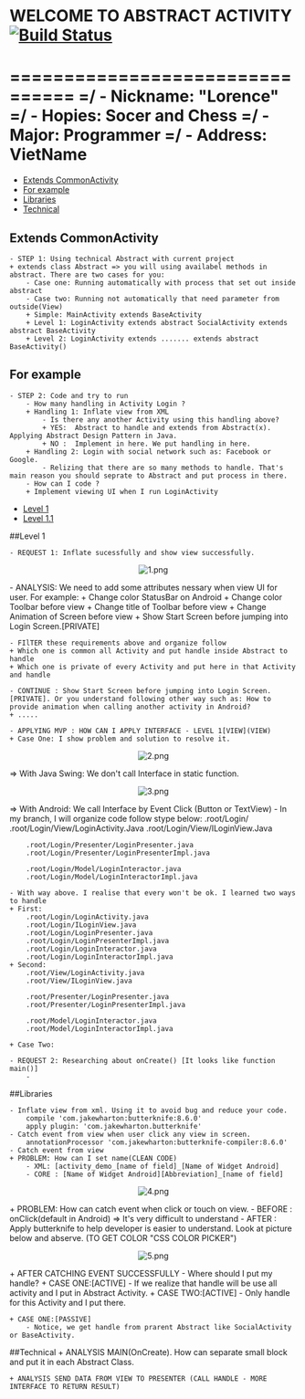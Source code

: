 # WELCOME TO ABSTRACT ACTIVITY [![Build Status](https://travis-ci.org/nomensa/jquery.hide-show.svg)](https://travis-ci.org/nomensa/jquery.hide-show.svg?branch=master)
================================
=/ - Nickname: "Lorence"
=/ - Hopies: Socer and Chess
=/ - Major: Programmer
=/ - Address: VietName
================================

- [Extends CommonActivity](#extends-commonactivity)
- [For example](#for-example)
- [Libraries](#libraries)
- [Technical](#technical)

## Extends CommonActivity
	- STEP 1: Using technical Abstract with current project
	+ extends class Abstract => you will using availabel methods in abstract. There are two cases for you:
		- Case one: Running automatically with process that set out inside abstract
		- Case two: Running not automatically that need parameter from outside(View)
		+ Simple: MainActivity extends BaseActivity
		+ Level 1: LoginActivity extends abstract SocialActivity extends abstract BaseActivity
		+ Level 2: LoginActivity extends ....... extends abstract BaseActivity()

## For example
	- STEP 2: Code and try to run
		- How many handling in Activity Login ?
		+ Handling 1: Inflate view from XML
			- Is there any another Activity using this handling above?
			+ YES:  Abstract to handle and extends from Abstract(x). Applying Abstract Design Pattern in Java.
			+ NO :  Implement in here. We put handling in here.
		+ Handling 2: Login with social network such as: Facebook or Google.
			- Relizing that there are so many methods to handle. That's main reason you should seprate to Abstract and put process in there.
		- How can I code ?
		+ Implement viewing UI when I run LoginActivity

- [Level 1](#level-1)
- [Level 1.1](#for-example)

##Level 1

	- REQUEST 1: Inflate sucessfully and show view successfully.
<p align="center">
	<img src="https://github.com/danisluis7/MVP/blob/level1/1.png" alt="1.png"/>
</p>
	- ANALYSIS: We need to add some attributes nessary when view UI for user. For example:
	+ Change color StatusBar on Android
	+ Change color Toolbar before view 
	+ Change title of Toolbar before view 
	+ Change Animation of Screen before view
	+ Show Start Screen before jumping into Login Screen.[PRIVATE]

	- FIlTER these requirements above and organize follow 
	+ Which one is common all Activity and put handle inside Abstract to handle
	+ Which one is private of every Activity and put here in that Activity and handle

	- CONTINUE : Show Start Screen before jumping into Login Screen.[PRIVATE]. Or you understand following other way such as: How to provide animation when calling another activity in Android?
	+ .....
	
	- APPLYING MVP : HOW CAN I APPLY INTERFACE - LEVEL 1[VIEW](VIEW)
	+ Case One: I show problem and solution to resolve it.
<p align="center">
	<img src="https://github.com/danisluis7/MVP/blob/level1/2.png" alt="2.png"/>
</p>
	=> With Java Swing: We don't call Interface in static function.
<p align="center">
	<img src="https://github.com/danisluis7/MVP/blob/level1/3.png" alt="3.png"/>
</p>
	=> With Android: We call Interface by Event Click (Button or TextView)
	- In my branch, I will organize code follow stype below:
		.root/Login/
		.root/Login/View/LoginActivity.Java
		.root/Login/View/ILoginView.Java

		.root/Login/Presenter/LoginPresenter.java
		.root/Login/Presenter/LoginPresenterImpl.java

		.root/Login/Model/LoginInteractor.java
		.root/Login/Model/LoginInteractorImpl.java
	
	- With way above. I realise that every won't be ok. I learned two ways to handle
	+ First: 
		.root/Login/LoginActivity.java
		.root/Login/ILoginView.java	
		.root/Login/LoginPresenter.java
		.root/Login/LoginPresenterImpl.java
		.root/Login/LoginInteractor.java
		.root/Login/LoginInteractorImpl.java
	+ Second:
		.root/View/LoginActivity.java
		.root/View/ILoginView.java

		.root/Presenter/LoginPresenter.java
		.root/Presenter/LoginPresenterImpl.java
		
		.root/Model/LoginInteractor.java
		.root/Model/LoginInteractorImpl.java
		
	+ Case Two: 

	- REQUEST 2: Researching about onCreate() [It looks like function main()]
		- 
	
##Libraries

	- Inflate view from xml. Using it to avoid bug and reduce your code.
		compile 'com.jakewharton:butterknife:8.6.0'
		apply plugin: 'com.jakewharton.butterknife'
	- Catch event from view when user click any view in screen.
		annotationProcessor 'com.jakewharton:butterknife-compiler:8.6.0'
	- Catch event from view 
	+ PROBLEM: How can I set name(CLEAN CODE)
		- XML: [activity_demo_[name of field]_[Name of Widget Android]
		- CORE : [Name of Widget Android][Abbreviation]_[name of field]
<p align="center">
	<img src="https://github.com/danisluis7/MVP/blob/level1/4.png" alt="4.png"/>
</p>
	+ PROBLEM: How can catch event when click or touch on view.
	- BEFORE : onClick(default in Android) => It's very difficult to understand
	- AFTER : Apply butterknife to help developer is easier to understand. Look at picture below and abserve. (TO GET COLOR "CSS COLOR PICKER")
<p align="center">
	<img src="https://github.com/danisluis7/MVP/blob/level1/5.png" alt="5.png"/>
</p>
	+ AFTER CATCHING EVENT SUCCESSFULLY
	- Where should I put my handle?
	+ CASE ONE:[ACTIVE] 
		- If we realize that handle will be use all activity and I put in Abstract Activity.
	+ CASE TWO:[ACTIVE]
		- Only handle for this Activity and I put there.

	+ CASE ONE:[PASSIVE]
		- Notice, we get handle from prarent Abstract like SocialActivity or BaseActivity.
	
##Technical
	+ ANALYSIS MAIN(OnCreate). How can separate small block and put it in each Abstract Class.

	
		
	+ ANALYSIS SEND DATA FROM VIEW TO PRESENTER (CALL HANDLE - MORE INTERFACE TO RETURN RESULT)
	
	


	


		


